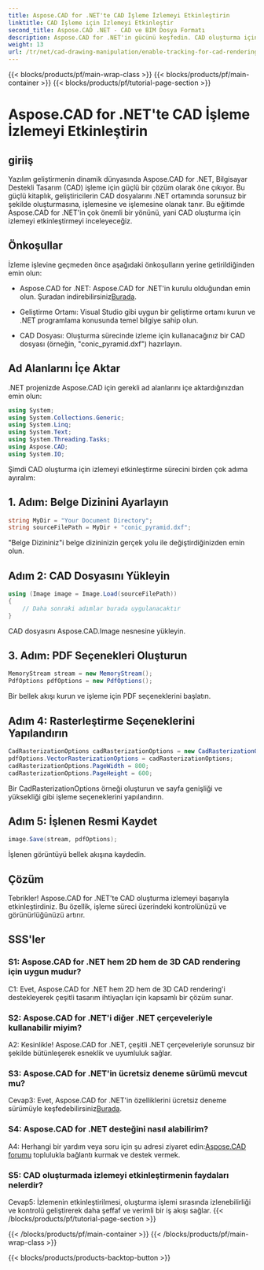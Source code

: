 ```yaml
---
title: Aspose.CAD for .NET'te CAD İşleme İzlemeyi Etkinleştirin
linktitle: CAD İşleme için İzlemeyi Etkinleştir
second_title: Aspose.CAD .NET - CAD ve BIM Dosya Formatı
description: Aspose.CAD for .NET'in gücünü keşfedin. CAD oluşturma için izlemeyi sorunsuz bir şekilde etkinleştirin. Gelişmiş kontrol ve verimlilik için adım adım kılavuzumuzu izleyin.
weight: 13
url: /tr/net/cad-drawing-manipulation/enable-tracking-for-cad-rendering/
---
```


{{< blocks/products/pf/main-wrap-class >}}
{{< blocks/products/pf/main-container >}}
{{< blocks/products/pf/tutorial-page-section >}}

# Aspose.CAD for .NET'te CAD İşleme İzlemeyi Etkinleştirin

## giriiş

Yazılım geliştirmenin dinamik dünyasında Aspose.CAD for .NET, Bilgisayar Destekli Tasarım (CAD) işleme için güçlü bir çözüm olarak öne çıkıyor. Bu güçlü kitaplık, geliştiricilerin CAD dosyalarını .NET ortamında sorunsuz bir şekilde oluşturmasına, işlemesine ve işlemesine olanak tanır. Bu eğitimde Aspose.CAD for .NET'in çok önemli bir yönünü, yani CAD oluşturma için izlemeyi etkinleştirmeyi inceleyeceğiz.

## Önkoşullar

İzleme işlevine geçmeden önce aşağıdaki önkoşulların yerine getirildiğinden emin olun:

-  Aspose.CAD for .NET: Aspose.CAD for .NET'in kurulu olduğundan emin olun. Şuradan indirebilirsiniz[Burada](https://releases.aspose.com/cad/net/).

- Geliştirme Ortamı: Visual Studio gibi uygun bir geliştirme ortamı kurun ve .NET programlama konusunda temel bilgiye sahip olun.

- CAD Dosyası: Oluşturma sürecinde izleme için kullanacağınız bir CAD dosyası (örneğin, "conic_pyramid.dxf") hazırlayın.

## Ad Alanlarını İçe Aktar

.NET projenizde Aspose.CAD için gerekli ad alanlarını içe aktardığınızdan emin olun:

```csharp
using System;
using System.Collections.Generic;
using System.Linq;
using System.Text;
using System.Threading.Tasks;
using Aspose.CAD;
using System.IO;
```

Şimdi CAD oluşturma için izlemeyi etkinleştirme sürecini birden çok adıma ayıralım:

## 1. Adım: Belge Dizinini Ayarlayın

```csharp
string MyDir = "Your Document Directory";
string sourceFilePath = MyDir + "conic_pyramid.dxf";
```

"Belge Dizininiz"i belge dizininizin gerçek yolu ile değiştirdiğinizden emin olun.

## Adım 2: CAD Dosyasını Yükleyin

```csharp
using (Image image = Image.Load(sourceFilePath))
{
    // Daha sonraki adımlar burada uygulanacaktır
}
```

CAD dosyasını Aspose.CAD.Image nesnesine yükleyin.

## 3. Adım: PDF Seçenekleri Oluşturun

```csharp
MemoryStream stream = new MemoryStream();
PdfOptions pdfOptions = new PdfOptions();
```

Bir bellek akışı kurun ve işleme için PDF seçeneklerini başlatın.

## Adım 4: Rasterleştirme Seçeneklerini Yapılandırın

```csharp
CadRasterizationOptions cadRasterizationOptions = new CadRasterizationOptions();
pdfOptions.VectorRasterizationOptions = cadRasterizationOptions;
cadRasterizationOptions.PageWidth = 800;
cadRasterizationOptions.PageHeight = 600;
```

Bir CadRasterizationOptions örneği oluşturun ve sayfa genişliği ve yüksekliği gibi işleme seçeneklerini yapılandırın.

## Adım 5: İşlenen Resmi Kaydet

```csharp
image.Save(stream, pdfOptions);
```

İşlenen görüntüyü bellek akışına kaydedin.

## Çözüm

Tebrikler! Aspose.CAD for .NET'te CAD oluşturma izlemeyi başarıyla etkinleştirdiniz. Bu özellik, işleme süreci üzerindeki kontrolünüzü ve görünürlüğünüzü artırır.

## SSS'ler

### S1: Aspose.CAD for .NET hem 2D hem de 3D CAD rendering için uygun mudur?

C1: Evet, Aspose.CAD for .NET hem 2D hem de 3D CAD rendering'i destekleyerek çeşitli tasarım ihtiyaçları için kapsamlı bir çözüm sunar.

### S2: Aspose.CAD for .NET'i diğer .NET çerçeveleriyle kullanabilir miyim?

A2: Kesinlikle! Aspose.CAD for .NET, çeşitli .NET çerçeveleriyle sorunsuz bir şekilde bütünleşerek esneklik ve uyumluluk sağlar.

### S3: Aspose.CAD for .NET'in ücretsiz deneme sürümü mevcut mu?

 Cevap3: Evet, Aspose.CAD for .NET'in özelliklerini ücretsiz deneme sürümüyle keşfedebilirsiniz[Burada](https://releases.aspose.com/).

### S4: Aspose.CAD for .NET desteğini nasıl alabilirim?

 A4: Herhangi bir yardım veya soru için şu adresi ziyaret edin:[Aspose.CAD forumu](https://forum.aspose.com/c/cad/19) toplulukla bağlantı kurmak ve destek vermek.

### S5: CAD oluşturmada izlemeyi etkinleştirmenin faydaları nelerdir?

Cevap5: İzlemenin etkinleştirilmesi, oluşturma işlemi sırasında izlenebilirliği ve kontrolü geliştirerek daha şeffaf ve verimli bir iş akışı sağlar.
{{< /blocks/products/pf/tutorial-page-section >}}

{{< /blocks/products/pf/main-container >}}
{{< /blocks/products/pf/main-wrap-class >}}

{{< blocks/products/products-backtop-button >}}
